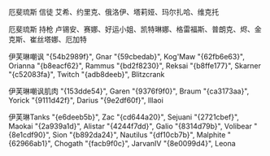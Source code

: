 厄斐琉斯 信徒
艾希、约里克、俄洛伊、塔莉娅、玛尔扎哈、维克托

厄斐琉斯 持枪
卢锡安、赛娜、好运小姐、凯特琳娜、格雷福斯、普朗克、烬、金克斯、崔丝塔娜、厄加特

伊芙琳嘲讽
"{54b2989f}", Gnar
"{59cbedab}", Kog'Maw
"{62fb6e63}", Orianna
"{b8eacf62}", Rammus
"{bd2f8230}", Reksai
"{b8ffe177}", Skarner
"{c52083fa}", Twitch
"{adb8deeb}", Blitzcrank

伊芙琳嘲讽肌肉
"{153dde54}", Garen
"{9376f9f0}", Braum
"{ca3173aa}", Yorick
"{9111d42f}", Darius
"{9e2df60f}", Illaoi

伊芙琳Tanks
"{e6deeb5b}", Zac
"{cd644a20}", Sejuani
"{2721cbef}", Maokai
"{2a939a1d}", Alistar
"{4244f7dd}", Galio
"{8314d79b}", Volibear
"{8e1cdf90}", Sion
"{b892da24}", Nautilus
"{df10cb7b}", Malphite
"{62966ab1}", Chogath
"{facb9f0c}", JarvanIV
"{8e0099d4}", Leona